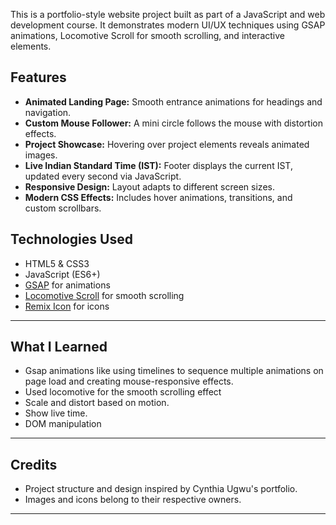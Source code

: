 This is a portfolio-style website project built as part of a JavaScript and web development course. It demonstrates modern UI/UX techniques using GSAP animations, Locomotive Scroll for smooth scrolling, and interactive elements.

## Features

- **Animated Landing Page:** Smooth entrance animations for headings and navigation.
- **Custom Mouse Follower:** A mini circle follows the mouse with distortion effects.
- **Project Showcase:** Hovering over project elements reveals animated images.
- **Live Indian Standard Time (IST):** Footer displays the current IST, updated every second via JavaScript.
- **Responsive Design:** Layout adapts to different screen sizes.
- **Modern CSS Effects:** Includes hover animations, transitions, and custom scrollbars.

## Technologies Used

- HTML5 & CSS3
- JavaScript (ES6+)
- [GSAP](https://greensock.com/gsap/) for animations
- [Locomotive Scroll](https://locomotivemtl.github.io/locomotive-scroll/) for smooth scrolling
- [Remix Icon](https://remixicon.com/) for icons

---
## What I Learned

- Gsap animations like using timelines to sequence multiple animations on page load and creating mouse-responsive effects.
- Used locomotive for the smooth scrolling effect
- Scale and distort based on motion.
- Show live time.
- DOM manipulation

---
## Credits

- Project structure and design inspired by Cynthia Ugwu's portfolio.
- Images and icons belong to their respective owners.

---
